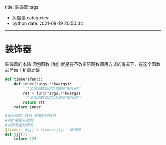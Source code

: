 title: 装饰器
tags:
  - 灰魔法
categories:
  - python
date: 2021-08-19 20:50:34
---

# 装饰器
装饰器的本质:闭包函数
功能:就是在不改变原函数调用方式的情况下，在这个函数前后加上扩展功能

```python
def timmer(func):
    def inner(*args,**kwargs):
        '''添加函数调用之前的扩展代码'''
        ret = func(*args,**kwargs)
        '''添加函数调用之后的扩展代码'''
        return ret
    return inner

#设计模式 原则 开放封闭原则
#对扩展是开放的
#对修改是封闭的
@timmer  #jjj = timmer(jjj)  语法糖
def jjj():
    return 123
```